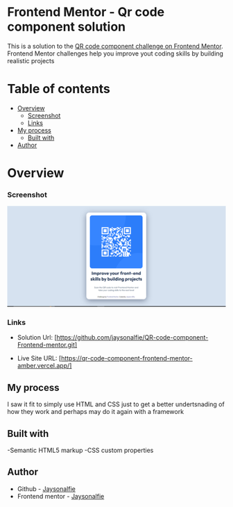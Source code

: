 # Frontend Mentor - Qr code component solution

This is a solution to the [QR code component challenge on Frontend Mentor](https://www.frontendmentor.io/challenges/qr-code-component-iux_sIO_H). Frontend Mentor challenges help you improve yout coding skills by building realistic projects

# Table of contents
- [Overview](#overview)
  - [Screenshot](#screenshot)
  - [Links](#links)
- [My process](#myprocess)
  - [Built with](#built-with)
- [Author](#author)

# Overview

### Screenshot

![](./qr%20code.PNG)

### Links
- Solution Url: [https://github.com/jaysonalfie/QR-code-component-Frontend-mentor.git]

- Live Site URL: [https://qr-code-component-frontend-mentor-amber.vercel.app/]

## My process
I saw it fit to simply use HTML and CSS just to get a better undertsnading of how they work and perhaps may do it again with a framework

## Built with
-Semantic HTML5 markup
-CSS custom properties

## Author
- Github - [Jaysonalfie](https://github.com/jaysonalfie)
- Frontend mentor - [Jaysonalfie](https://www.frontendmentor.io/profile/jaysonalfie)